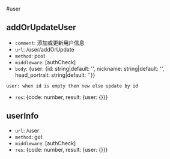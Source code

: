 #user

## addOrUpdateUser
* `comment`: 添加或更新用户信息
* `url`: /user/addOrUpdate
* `method`: post
* `middleware`: [authCheck]
* `body`: {user: {id: string|default: '', nickname: string|default: '', head_portrait: string|default: ''}}
```
user: when id is empty then new else update by id
```
* `res`: {code: number, result: {user: {}}}

## userInfo
* `url`: /user
* `method`: get
* `middleware`: [authCheck]
* `res`: {code: number, result: {user: {}}}
